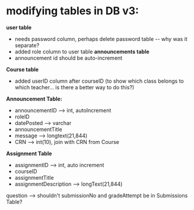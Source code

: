 # modifying tables in DB v3:

**user table**
- needs password column, perhaps delete password table -- why was it separate?
- added role column to user table
**announcements table**
- announcement id should be auto-increment

**Course table**
- added userID column after courseID (to show which class belongs to which teacher... is there a better way to do this?)

**Announcement Table:**
- announcementID --> int, autoIncrement
- roleID
- datePosted --> varchar
- announcementTitle
- message --> longtext(21,844)
- CRN --> int(10), join with CRN from Course

**Assignment Table**
- assignmentID --> int, auto increment
- courseID
- assignmentTitle
- assignmentDescription --> longText(21,844)

question --> shouldn't submissionNo and gradeAttempt be in Submissions Table?
